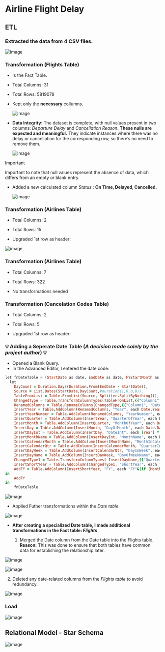 # Airline Flight Delay

## ETL

###  Extracted the data from 4 CSV files.

![image](https://github.com/user-attachments/assets/16aa4a6e-4f78-4307-9a86-a27cb5be7b37)




### Transformation (Flights Table)

- Is the Fact Table.
- Total Columns: 31
- Total Rows: 5819079 

- Kept only the **necessary** collumns.

  ![image](https://github.com/user-attachments/assets/69d4db54-89c3-4218-87c4-fe06fe558c62)

- **Data Integrity:** The dataset is complete, with null values present in two columns: *Departure Delay* and *Cancellation Reason*. **These nulls are expected and meaningful.** They indicate instances where there was no delay or cancellation for the corresponding row, so there’s no need to remove them.

   ![image](https://github.com/user-attachments/assets/0741bcb2-c995-48b0-ae00-7f4efcb5f5cd)


 > [!IMPORTANT]
 > Important to note that null values represent the absence of data, which differs from an empty or blank entry.

 

- Added a new calculated column *Status* : **On Time, Delayed, Cancelled.**

  ![image](https://github.com/user-attachments/assets/a1b55fd9-1418-4bc8-8104-f0f3a9d03686)



### Transformation (Airlines Table)

 - Total Columns: 2
 - Total Rows: 15

 - Upgraded 1st row as header:

  ![image](https://github.com/user-attachments/assets/f2b35cb9-f324-42d7-8a5f-3909f116e430)


### Transformation (Airlines Table)

 - Total Columns: 7
 - Total Rows: 322

 - No transformations needed

### Transformation (Cancelation Codes Table)

 - Total Columns: 2
 - Total Rows: 5

 - Upgraded 1st row as header:

### 💡 Adding a Seperate Date Table (*A decision made solely by the project author*) 💡

- Opened a Blank Query.
- In the Advanced Editor, I entered the date code:

```ruby
let fnDateTable = (StartDate as date, EndDate as date, FYStartMonth as number) as table =>
  let
    DayCount = Duration.Days(Duration.From(EndDate - StartDate)),
    Source = List.Dates(StartDate,DayCount,#duration(1,0,0,0)),
    TableFromList = Table.FromList(Source, Splitter.SplitByNothing()),   
    ChangedType = Table.TransformColumnTypes(TableFromList,{{"Column1", type date}}),
    RenamedColumns = Table.RenameColumns(ChangedType,{{"Column1", "Date"}}),
    InsertYear = Table.AddColumn(RenamedColumns, "Year", each Date.Year([Date]),type text),
    InsertYearNumber = Table.AddColumn(RenamedColumns, "YearNumber", each Date.Year([Date])),
    InsertQuarter = Table.AddColumn(InsertYear, "QuarterOfYear", each Date.QuarterOfYear([Date])),
    InsertMonth = Table.AddColumn(InsertQuarter, "MonthOfYear", each Date.Month([Date]), type text),
    InsertDay = Table.AddColumn(InsertMonth, "DayOfMonth", each Date.Day([Date])),
    InsertDayInt = Table.AddColumn(InsertDay, "DateInt", each [Year] * 10000 + [MonthOfYear] * 100 + [DayOfMonth]),
    InsertMonthName = Table.AddColumn(InsertDayInt, "MonthName", each Date.ToText([Date], "MMMM"), type text),
    InsertCalendarMonth = Table.AddColumn(InsertMonthName, "MonthInCalendar", each (try(Text.Range([MonthName],0,3)) otherwise [MonthName]) & " " & Number.ToText([Year])),
    InsertCalendarQtr = Table.AddColumn(InsertCalendarMonth, "QuarterInCalendar", each "Q" & Number.ToText([QuarterOfYear]) & " " & Number.ToText([Year])),
    InsertDayWeek = Table.AddColumn(InsertCalendarQtr, "DayInWeek", each Date.DayOfWeek([Date])),
    InsertDayName = Table.AddColumn(InsertDayWeek, "DayOfWeekName", each Date.ToText([Date], "dddd"), type text),
    ChangedType1 = Table.TransformColumnTypes( InsertDayName,{{"QuarternYear", Int64.Type},{"Week Number", Int64.Type},{"Year", type text},{"MonthnYear", Int64.Type}, {"DateInt", Int64.Type}, {"DayOfMonth", Int64.Type}, {"MonthOfYear", Int64.Type}, {"QuarterOfYear", Int64.Type}, {"MonthInCalendar", type text}, {"QuarterInCalendar", type text}, {"DayInWeek", Int64.Type}}),
    InsertShortYear = Table.AddColumn(ChangedType1, "ShortYear", each Text.End(Text.From([Year]), 2), type text),
    AddFY = Table.AddColumn(InsertShortYear, "FY", each "FY"&(if [MonthOfYear]>=FYStartMonth then Text.From(Number.From([ShortYear])+1) else [ShortYear]))
in
    AddFY
in
    fnDateTable
```

  ![image](https://github.com/user-attachments/assets/4d71b154-5401-486d-a44b-304a6eb597ed)

- Applied Futher transformations within the *Date table*.  

 ![image](https://github.com/user-attachments/assets/49174447-7993-4dad-9252-d2c0e75b4806)


- **After creating a specialized Date table, I made additional transformations in the Fact table: *Flights***

  1. Merged the Date column from the Date table into the Flights table. **Reason:** This was done to ensure that both tables have common data for establishing the relationship later.
 
 ![image](https://github.com/user-attachments/assets/5238a505-0578-4d25-9092-1e0e54365f0b)

 ![image](https://github.com/user-attachments/assets/83b53c15-b04b-466b-a49b-56f6004fab08)

  2. Deleted any date-related columns from the *Flights table* to avoid redundancy. 
 
 ![image](https://github.com/user-attachments/assets/16a5493f-fdf2-4784-9c30-f67505a16338)

### Load 

![image](https://github.com/user-attachments/assets/aa1c9f83-1359-487d-9eb7-db8a89cbaf54)

## Relational Model - Star Schema 

![image](https://github.com/user-attachments/assets/09504491-d8a0-4410-a493-d9f29dbffef7)


